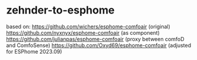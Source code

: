 # zehnder-to-esphome

based on:
https://github.com/wichers/esphome-comfoair (original)
https://github.com/nyxnyx/esphome-comfoair (as component)
https://github.com/julianpas/esphome-comfoair (proxy between comfoD and ComfoSense)
https://github.com/Oxyd69/esphome-comfoair (adjusted for ESPhome 2023.09)
